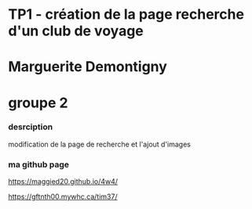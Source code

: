
# TP1 - création de la page recherche d'un club de voyage

# Marguerite Demontigny
# groupe 2

### desrciption
modification de la page de recherche et l'ajout d'images


### ma github page
https://maggied20.github.io/4w4/

https://gftnth00.mywhc.ca/tim37/
